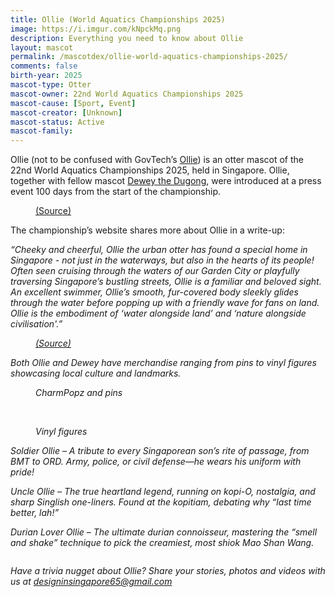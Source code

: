 ```yaml
---
title: Ollie (World Aquatics Championships 2025)
image: https://i.imgur.com/kNpckMq.png
description: Everything you need to know about Ollie
layout: mascot
permalink: /mascotdex/ollie-world-aquatics-championships-2025/
comments: false
birth-year: 2025
mascot-type: Otter
mascot-owner: 22nd World Aquatics Championships 2025
mascot-cause: [Sport, Event]
mascot-creator: [Unknown]
mascot-status: Active
mascot-family: 
---
```


Ollie (not to be confused with GovTech’s <a href="https://www.designinsingapore.com/mascotdex/ollie/" target="_blank">Ollie</a>) is an otter mascot of the 22nd World Aquatics Championships 2025, held in Singapore. Ollie, together with fellow mascot <a href="https://www.designinsingapore.com/mascotdex/dewey" target="_blank">Dewey the Dugong</a>, were introduced at a press event 100 days from the start of the championship. 

<figure>
<img src="https://i.imgur.com/DqgACUc.jpg" alt="">
<figcaption><a href="https://www.facebook.com/AQUASingapore2025/posts/pfbid028X5RxYyn67Z7pmg94oWcbmhkkJozDGZjuviAYkEsjqKYchJx9EgESdZavEUtZDztl " target="_blank">(Source)</a></figcaption>
</figure>

The championship’s website shares more about Ollie in a write-up:

<i>“Cheeky and cheerful, Ollie the urban otter has found a special home in Singapore - not just in the waterways, but also in the hearts of its people! Often seen cruising through the waters of our Garden City or playfully traversing Singapore’s bustling streets, Ollie is a familiar and beloved sight. An excellent swimmer, Ollie’s smooth, fur-covered body sleekly glides through the water before popping up with a friendly wave for fans on land. Ollie is the embodiment of ‘water alongside land’ and ‘nature alongside civilisation'.”<i>

<figure>
<img src="https://i.imgur.com/Smdv9qJ.png" alt="">
<figcaption><a href="https://www.worldaquatics.com/news/4242589/world-aquatics-championships-singapore-2025-mascots-revealed " target="_blank">(Source)</a></figcaption>
</figure>

Both Ollie and Dewey have merchandise ranging from pins to vinyl figures showcasing local culture and landmarks.

<figure>
<img src="https://i.imgur.com/5v8paZG.jpg" alt="">
<figcaption>CharmPopz and pins</figcaption>
</figure>

<br>

<figure>
<img src="https://i.imgur.com/P5pDaOk.jpg" alt="">
<figcaption>Vinyl figures</figcaption>
</figure>

Soldier Ollie – A tribute to every Singaporean son’s rite of passage, from BMT to ORD. Army, police, or civil defense—he wears his uniform with pride!

Uncle Ollie – The true heartland legend, running on kopi-O, nostalgia, and sharp Singlish one-liners. Found at the kopitiam, debating why “last time better, lah!”

Durian Lover Ollie – The ultimate durian connoisseur, mastering the “smell and shake” technique to pick the creamiest, most shiok Mao Shan Wang.

<figure>
<img src="https://i.imgur.com/Ou5zPm8.jpg" alt="">
</figure>

<i>Have a trivia nugget about Ollie? Share your stories, photos and videos with us at designinsingapore65@gmail.com</i>
